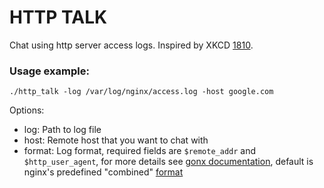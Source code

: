# HTTP TALK

Chat using http server access logs. Inspired by XKCD [1810](https://xkcd.com/1810/).

### Usage example:

```
./http_talk -log /var/log/nginx/access.log -host google.com
```

Options:
 - log: Path to log file
 - host: Remote host that you want to chat with
 - format: Log format, required fields are `$remote_addr` and `$http_user_agent`, for more details see [gonx documentation](https://github.com/satyrius/gonx#format), default is nginx's predefined "combined" [format](http://nginx.org/en/docs/http/ngx_http_log_module.html#log_format)
